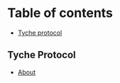 # Table of contents

* [Tyche protocol](README.md)

## Tyche Protocol <a href="#tp" id="tp"></a>

* [About](tp/about.md)
